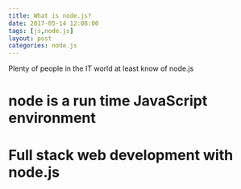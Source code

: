 ```yaml
---
title: What is node.js?
date: 2017-05-14 12:08:00
tags: [js,node.js]
layout: post
categories: node.js
---
```


Plenty of people in the IT world at least know of node.js

<!-- more -->

# node is a run time JavaScript environment

# Full stack web development with node.js